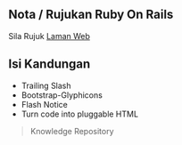 ## Nota / Rujukan Ruby On Rails

Sila Rujuk [Laman Web](https://suffi90.github.io)

## Isi Kandungan

* Trailing Slash
* Bootstrap-Glyphicons
* Flash Notice
* Turn code into pluggable HTML	

> Knowledge Repository
